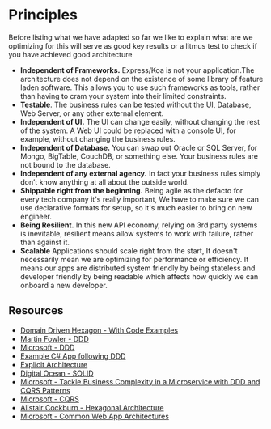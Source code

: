 # Principles

Before listing what we have adapted so far we like to explain what are we optimizing for this will serve as good key results or a litmus test to check if you have achieved good architecture

- **Independent of Frameworks.** Express/Koa is not your application.The architecture does not depend on the existence of some library of feature laden software. This allows you to use such frameworks as tools, rather than having to cram your system into their limited constraints.
- **Testable**. The business rules can be tested without the UI, Database, Web Server, or any other external element.
- **Independent of UI.** The UI can change easily, without changing the rest of the system. A Web UI could be replaced with a console UI, for example, without changing the business rules.
- **Independent of Database.** You can swap out Oracle or SQL Server, for Mongo, BigTable, CouchDB, or something else. Your business rules are not bound to the database.
- **Independent of any external agency.** In fact your business rules simply don’t know anything at all about the outside world.
- **Shippable right from the beginning.** Being agile as the defacto for every tech company it's really important, We have to make sure we can use declarative formats for setup, so it's much easier to bring on new engineer.
- **Being Resilient.** In this new API economy, relying on 3rd party systems is inevitable, resilient means allow systems to work with failure, rather than against it.
- **Scalable** Applications should scale right from the start, It doesn't necessarily mean we are optimizing for performance or efficiency. It means our apps are distributed system friendly by being stateless and developer friendly by being readable which affects how quickly we can onboard a new developer.

## Resources

- [Domain Driven Hexagon - With Code Examples](https://github.com/Sairyss/domain-driven-hexagon)
- [Martin Fowler - DDD](https://martinfowler.com/tags/domain%20driven%20design.html)
- [Microsoft - DDD](https://docs.microsoft.com/en-us/dotnet/architecture/microservices/microservice-ddd-cqrs-patterns/ddd-oriented-microservice)
- [Example C# App following DDD](https://github.com/tpierrain/CQRS)
- [Explicit Architecture](https://github.com/hgraca/explicit-architecture-php)
- [Digital Ocean - SOLID](https://www.digitalocean.com/community/conceptual_articles/s-o-l-i-d-the-first-five-principles-of-object-oriented-design)
- [Microsoft - Tackle Business Complexity in a Microservice with DDD and CQRS Patterns](https://docs.microsoft.com/en-us/dotnet/architecture/microservices/microservice-ddd-cqrs-patterns/)
- [Microsoft - CQRS](https://docs.microsoft.com/en-us/azure/architecture/patterns/cqrs)
- [Alistair Cockburn - Hexagonal Architecture](https://web.archive.org/web/20180121161736/http://alistair.cockburn.us/Hexagonal+Architecture)
- [Microsoft - Common Web App Architectures](https://docs.microsoft.com/en-us/dotnet/architecture/modern-web-apps-azure/common-web-application-architectures)

